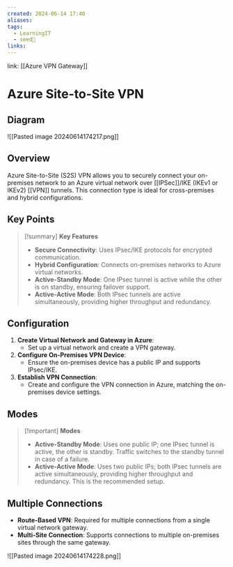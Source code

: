 ```yaml
---
created: 2024-06-14 17:40
aliases: 
tags:
  - LearningIT
  - seed🌱
links:
---
```


link: [[Azure VPN Gateway]]

# Azure Site-to-Site VPN

## Diagram

![[Pasted image 20240614174217.png]]

## Overview

Azure Site-to-Site (S2S) VPN allows you to securely connect your on-premises network to an Azure virtual network over [[IPSec]]/IKE (IKEv1 or IKEv2) [[VPN]] tunnels. This connection type is ideal for cross-premises and hybrid configurations.

## Key Points

> [!summary] **Key Features**
> 
> - **Secure Connectivity**: Uses IPsec/IKE protocols for encrypted communication.
> - **Hybrid Configuration**: Connects on-premises networks to Azure virtual networks.
> - **Active-Standby Mode**: One IPsec tunnel is active while the other is on standby, ensuring failover support.
> - **Active-Active Mode**: Both IPsec tunnels are active simultaneously, providing higher throughput and redundancy.

## Configuration

1. **Create Virtual Network and Gateway in Azure**:
    - Set up a virtual network and create a VPN gateway.
2. **Configure On-Premises VPN Device**:
    - Ensure the on-premises device has a public IP and supports IPsec/IKE.
3. **Establish VPN Connection**:
    - Create and configure the VPN connection in Azure, matching the on-premises device settings.

## Modes

> [!important] **Modes**
> 
> - **Active-Standby Mode**: Uses one public IP; one IPsec tunnel is active, the other is standby. Traffic switches to the standby tunnel in case of a failure.
> - **Active-Active Mode**: Uses two public IPs; both IPsec tunnels are active simultaneously, providing higher throughput and redundancy. This is the recommended setup.

## Multiple Connections

- **Route-Based VPN**: Required for multiple connections from a single virtual network gateway.
- **Multi-Site Connection**: Supports connections to multiple on-premises sites through the same gateway.

![[Pasted image 20240614174228.png]]